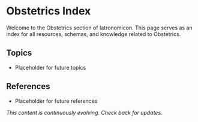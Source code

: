# Obstetrics Index

Welcome to the Obstetrics section of Iatronomicon. This page serves as an index for all resources, schemas, and knowledge related to Obstetrics.

## Topics
- Placeholder for future topics

## References
- Placeholder for future references

*This content is continuously evolving. Check back for updates.*
